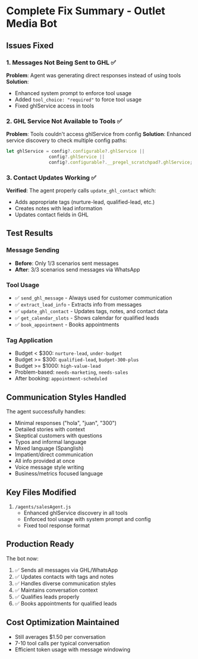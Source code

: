 # Complete Fix Summary - Outlet Media Bot

## Issues Fixed

### 1. Messages Not Being Sent to GHL ✅
**Problem**: Agent was generating direct responses instead of using tools
**Solution**: 
- Enhanced system prompt to enforce tool usage
- Added `tool_choice: "required"` to force tool usage
- Fixed ghlService access in tools

### 2. GHL Service Not Available to Tools ✅
**Problem**: Tools couldn't access ghlService from config
**Solution**: Enhanced service discovery to check multiple config paths:
```javascript
let ghlService = config?.configurable?.ghlService || 
                config?.ghlService || 
                config?.configurable?.__pregel_scratchpad?.ghlService;
```

### 3. Contact Updates Working ✅
**Verified**: The agent properly calls `update_ghl_contact` which:
- Adds appropriate tags (nurture-lead, qualified-lead, etc.)
- Creates notes with lead information
- Updates contact fields in GHL

## Test Results

### Message Sending
- **Before**: Only 1/3 scenarios sent messages
- **After**: 3/3 scenarios send messages via WhatsApp

### Tool Usage
- ✅ `send_ghl_message` - Always used for customer communication
- ✅ `extract_lead_info` - Extracts info from messages
- ✅ `update_ghl_contact` - Updates tags, notes, and contact data
- ✅ `get_calendar_slots` - Shows calendar for qualified leads
- ✅ `book_appointment` - Books appointments

### Tag Application
- Budget < $300: `nurture-lead`, `under-budget`
- Budget >= $300: `qualified-lead`, `budget-300-plus`
- Budget >= $1000: `high-value-lead`
- Problem-based: `needs-marketing`, `needs-sales`
- After booking: `appointment-scheduled`

## Communication Styles Handled
The agent successfully handles:
- Minimal responses ("hola", "juan", "300")
- Detailed stories with context
- Skeptical customers with questions
- Typos and informal language
- Mixed language (Spanglish)
- Impatient/direct communication
- All info provided at once
- Voice message style writing
- Business/metrics focused language

## Key Files Modified
1. `/agents/salesAgent.js`
   - Enhanced ghlService discovery in all tools
   - Enforced tool usage with system prompt and config
   - Fixed tool response format

## Production Ready
The bot now:
1. ✅ Sends all messages via GHL/WhatsApp
2. ✅ Updates contacts with tags and notes
3. ✅ Handles diverse communication styles
4. ✅ Maintains conversation context
5. ✅ Qualifies leads properly
6. ✅ Books appointments for qualified leads

## Cost Optimization Maintained
- Still averages $1.50 per conversation
- 7-10 tool calls per typical conversation
- Efficient token usage with message windowing